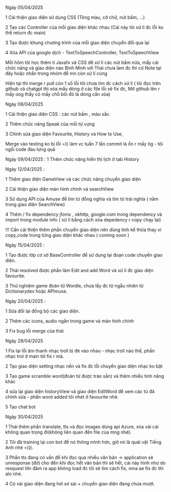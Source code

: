 Ngày 05/04/2025 

1 Cải thiện giao diện sử dụng CSS (Tông màu, cỡ chữ, nút bấm, ...)

2 Tạo các Controller của mỗi giao diện khác nhau (Cái này tôi xử lí đc lỗi ko thể return đc main)

3 Tạo được khung chương trình của mỗi giao diện chuyển đổi qua lại

4 Xóa API của google dịch - TextToSpeechController, TextToSpeechView 

Mỗi hôm tôi học thêm tí Javafx và CSS để xử lí các nút bấm nữa, mấy cái chức năng và giao diện nào Bình Minh với Thái chưa làm đc thì cứ Note tại đây hoặc nhắn trong nhóm để mn còn xử lí cùng

Hiện tại thì merge r pull còn 1 số lỗi tôi chưa tìm đc cách xử lí ( tôi đọc trên github và chatgpt thì xóa mấy dòng ở các file lỗi sẽ fix đc, Mở github lên r mấy oog thấy có mấy chỗ bôi đỏ là dòng cần xóa)

Ngày 08/04/2025 

1 Cải thiện giao diện CSS : các nút bấm , màu sắc.

2 Thêm chức năng Speak của mỗi từ vựng

3 Chỉnh sửa giao diện Favourite, History và How to Use,

Merge vào testing ko bị lỗi =)) làm vc tuần 7 lần commit là ổn r mấy ôg - tôi ngồi code đau lưng quá 


Ngày 09/04/2025 :
1 Thêm chức năng hiển thị lịch ở tab History

Ngày 12/04/2025 :

1 Thêm giao diện GameView và các chức năng chuyển giao diện

2 Cải thiện giao diện màn hình chính và searchView

3 Sử dụng API của Amuse để tìm từ đồng nghĩa và tìm từ trái nghĩa ( nằm trong giao diện SearchView)

4 Thêm / fix dependency jfonix , okhttp, google.com trong dependency và import trong module info ( xử lí bằng cách xóa depedency r copy chạy lại)

!!! Cần cải thiện thêm phần chuyển giao diện nên dùng tính kế thừa thay vì copy_code trong từng giao diện khác nhau ( coming soon )

Ngày 15/04/2025 :

1 Tạo được lớp cơ sở BaseController để sử dụng lại đoạn code chuyển giao diện.

2 Thái resolved được phần làm Edit and add Word và xử lí đc giao diện favourite.

3 Thử nghiệm game đoán từ Wordle, chưa lấy đc từ ngẫu nhiên từ Dictionarydev hoặc APImuse.

Ngày 20/04/2025 :

1 Sửa đổi lại đồng bộ các giao diện. 

2 Thêm các icons, audio ngắn trong game và màn hình chính

3 Fix bug lỗi merge của thái 

Ngày 28/04/2025

1 Fix lại lỗi âm thanh nhạc troll bị đè vào nhau - nhạc troll nào thế, phần nhạc trol ở main tôi fix r mà.

2 Tạo giao diện setting nhạc nền và fix đc lỗi chuyển giao diện nhạc ko bật

3 Tạo game scramble word(đoán từ được tráo sẵn) và thêm nhiều tính năng khác

4 sửa lại giao diện historyView và giao diện EditWord để xem các từ đã chỉnh sửa - phần word added tôi nhét ở favourite nhé.

5 Tạo chat bot

Ngày 30/04/2025

1 Thái thêm phần translate, tts và đọc images dùng api Azure, xóa vài cái không quan trọng đi(không liên quan đến file của mng nhé).

2 Tôi đã training lại con bot để nó thông minh hơn, giờ nó là quái vật Tiếng Anh nhé =))).

3 Phần tts đang có vấn đề khi đọc quá nhiều văn bản -> application sẽ unresponse (đơ) cho đến khi đọc hết văn bản thì sẽ hết, cái này hình như do resquest lớn đâm ra app không load đc tôi sẽ tìm cách fix, nma ae fix đc thì alo nhé.

4 Có vài giao diện đang hơi sơ sài + chuyển giao diện đang chưa mượt.
